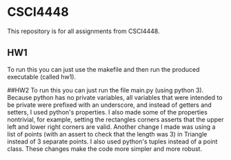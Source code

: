 # CSCI4448
This repository is for all assignments from CSCI4448.

## HW1
To run this you can just use the makefile and then run the produced executable (called hw1).

##HW2
To run this you can just run the file main.py (using python 3). Because python has no private variables, all variables that were intended to be private were prefixed with an underscore, and instead of getters and setters, I used python's properties. I also made some of the properties nontrivial, for example, setting the rectangles corners asserts that the upper left and lower right corners are valid. Another change I made was using a list of points (with an assert to check that the length was 3) in Triangle instead of 3 separate points. I also used python's tuples instead of a point class. These changes make the code more simpler and more robust.
